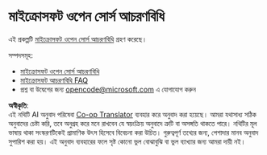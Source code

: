 <!--
CO_OP_TRANSLATOR_METADATA:
{
  "original_hash": "c06b12caf3c901eb3156e3dd5b0aea56",
  "translation_date": "2025-08-26T11:17:08+00:00",
  "source_file": "etc/CODE_OF_CONDUCT.md",
  "language_code": "bn"
}
-->
# মাইক্রোসফট ওপেন সোর্স আচরণবিধি

এই প্রকল্পটি [মাইক্রোসফট ওপেন সোর্স আচরণবিধি](https://opensource.microsoft.com/codeofconduct/) গ্রহণ করেছে।

সম্পদসমূহ:

- [মাইক্রোসফট ওপেন সোর্স আচরণবিধি](https://opensource.microsoft.com/codeofconduct/)
- [মাইক্রোসফট আচরণবিধি FAQ](https://opensource.microsoft.com/codeofconduct/faq/)
- প্রশ্ন বা উদ্বেগের জন্য [opencode@microsoft.com](mailto:opencode@microsoft.com) এ যোগাযোগ করুন

**অস্বীকৃতি**:  
এই নথিটি AI অনুবাদ পরিষেবা [Co-op Translator](https://github.com/Azure/co-op-translator) ব্যবহার করে অনুবাদ করা হয়েছে। আমরা যথাসাধ্য সঠিক অনুবাদের চেষ্টা করি, তবে অনুগ্রহ করে মনে রাখবেন যে স্বয়ংক্রিয় অনুবাদে ত্রুটি বা অসঙ্গতি থাকতে পারে। নথিটির মূল ভাষায় থাকা সংস্করণটিকেই প্রামাণিক উৎস হিসেবে বিবেচনা করা উচিত। গুরুত্বপূর্ণ তথ্যের জন্য, পেশাদার মানব অনুবাদ সুপারিশ করা হয়। এই অনুবাদ ব্যবহারের ফলে সৃষ্ট কোনো ভুল বোঝাবুঝি বা ভুল ব্যাখ্যার জন্য আমরা দায়ী নই।